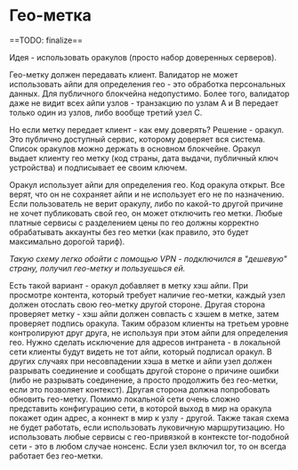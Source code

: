 # Гео-метка

==TODO: finalize==

Идея - использовать оракулов (просто набор доверенных серверов).

Гео-метку должен передавать клиент. Валидатор не может использовать айпи для определения гео - это обработка персональных данных. Для публичного блокчейна недопустимо. Более того, валидатор даже не видит всех айпи узлов - транзакцию по узлам A и B передает только один из узлов, либо вообще третий узел C.

Но если метку передает клиент - как ему доверять? Решение - оракул. Это публично доступный сервис, которому доверяет вся система. Список оракулов можно держать в основном блокчейне. Оракул выдает клиенту гео метку (код страны, дата выдачи, публичный ключ устройства) и подписывает ее своим ключем.

Оракул использует айпи для определения гео. Код оракула открыт. Все верят, что он не сохраняет айпи и не использует его не по назначению. Если пользователь не верит оракулу, либо по какой-то другой причине не хочет публиковать свой гео, он может отключить гео метки. Любые платные сервисы с разделением цены по гео должны корректно обрабатывать аккаунты без гео метки (как правило, это будет максимально дорогой тариф).

*Такую схему легко обойти с помощью VPN - подключился в "дешевую" страну, получил гео-метку и пользуешься ей.*

Есть такой вариант - оракул добавляет в метку хэш айпи. При просмотре контента, который требует наличие гео-метки, каждый узел должен отослать свою гео-метку другой стороне. Другая сторона проверяет метку - хэш айпи должен совпасть с хэшем в метке, затем проверяет подпись оракула. Таким образом клиенты на третьем уровне контролируют друг друга, не используя при этом айпи для определения гео. Нужно сделать исключение для адресов интранета - в локальной сети клиенты будут видеть не тот айпи, который подписал оракул. В других случаях при несовпадении хэша в метке и айпи узел должен разрывать соединение и сообщать другой стороне о причине ошибки (либо не разрывать соединение, а просто продолжить без гео-метки, если это позволяет контекст). Другая сторона должна попробовать обновить гео-метку. Помимо локальной сети очень сложно представить конфигурацию сети, в которой выход в мир на оракула покажет один адрес, а коннект в мир к узлу - другой. Также такая схема не будет работать, если использовать луковичную маршрутизацию. Но использовать любые сервисы с гео-привязкой в контексте tor-подобной сети - это в любом случае нонсенс. Если узел включил tor, то он всегда работает без гео-метки.